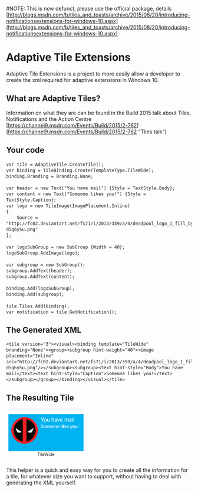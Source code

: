 #NOTE: This is now defunct, please use the official package, details [http://blogs.msdn.com/b/tiles_and_toasts/archive/2015/08/20/introducing-notificationsextensions-for-windows-10.aspx](http://blogs.msdn.com/b/tiles_and_toasts/archive/2015/08/20/introducing-notificationsextensions-for-windows-10.aspx)

# Adaptive Tile Extensions

Adaptive Tile Extensions is a project to more easily allow a developer to create the xml required for adaptive extensions in Windows 10.

## What are Adaptive Tiles?
Information on what they are can be found in the Build 2015 talk about Tiles, Notifications and the Action Centre [https://channel9.msdn.com/Events/Build/2015/2-762](https://channel9.msdn.com/Events/Build/2015/2-762 "Tiles talk")

## Your code
    var tile = AdaptiveTile.CreateTile();
    var binding = TileBinding.Create(TemplateType.TileWide);
    binding.Branding = Branding.None;

    var header = new Text("You have mail") {Style = TextStyle.Body};
    var content = new Text("Someone likes you!") {Style = TextStyle.Caption};
    var logo = new TileImage(ImagePlacement.Inline)
    {
        Source = "http://fc02.deviantart.net/fs71/i/2013/359/a/4/deadpool_logo_1_fill_by_mr_droy-d5q6y5u.png"
    };

    var logoSubGroup = new SubGroup {Width = 40};
    logoSubGroup.AddImage(logo);

    var subgroup = new SubGroup();
    subgroup.AddText(header);
    subgroup.AddText(content);

    binding.Add(logoSubGroup);
    binding.Add(subgroup);

    tile.Tiles.Add(binding);
    var notification = tile.GetNotification();

## The Generated XML
    <tile version="3"><visual><binding template="TileWide" branding="None"><group><subgroup hint-weight="40"><image placement="Inline" src="http://fc02.deviantart.net/fs71/i/2013/359/a/4/deadpool_logo_1_fill_by_mr_droy-d5q6y5u.png"/></subgroup><subgroup><text hint-style="Body">You have mail</text><text hint-style="Caption">Someone likes you!</text></subgroup></group></binding></visual></tile>

## The Resulting Tile
![Wide Tile](https://raw.githubusercontent.com/ScottIsAFool/AdaptiveTileExtensions/master/TileSample.PNG)

This helper is a quick and easy way for you to create all the information for a tile, for whatever size you want to support, without having to deal with generating the XML yourself.

